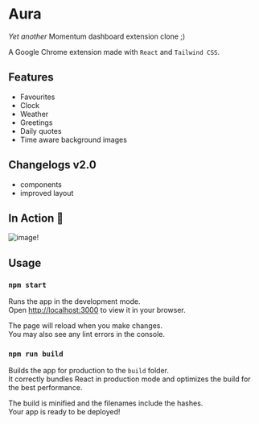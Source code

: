 # Aura

_Yet another_ Momentum dashboard extension clone ;)

A Google Chrome extension made with `React` and `Tailwind CSS`.

## Features

- Favourites
- Clock
- Weather
- Greetings
- Daily quotes
- Time aware background images

## Changelogs v2.0

- components
- improved layout

## In Action 📸
![image](https://user-images.githubusercontent.com/48406637/181732822-835e7436-25a8-4641-9a83-60f6851f29fe.png)!



## Usage

### `npm start`

Runs the app in the development mode.\
Open [http://localhost:3000](http://localhost:3000) to view it in your browser.

The page will reload when you make changes.\
You may also see any lint errors in the console.

### `npm run build`

Builds the app for production to the `build` folder.\
It correctly bundles React in production mode and optimizes the build for the best performance.

The build is minified and the filenames include the hashes.\
Your app is ready to be deployed!
